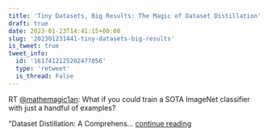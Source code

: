 ```yaml
---
title: 'Tiny Datasets, Big Results: The Magic of Dataset Distillation'
draft: true
date: 2023-01-23T14:41:15+00:00
slug: '202301231441-tiny-datasets-big-results'
is_tweet: true
tweet_info:
  id: '1617412125202477056'
  type: 'retweet'
  is_thread: False
---
```




RT [@mathemagic1an](https://x.com/mathemagic1an): What if you could train a SOTA ImageNet classifier with just a handful of examples?

"Dataset Distillation: A Comprehens… [continue reading](https://x.com/sytelus/status/1617412125202477056)
